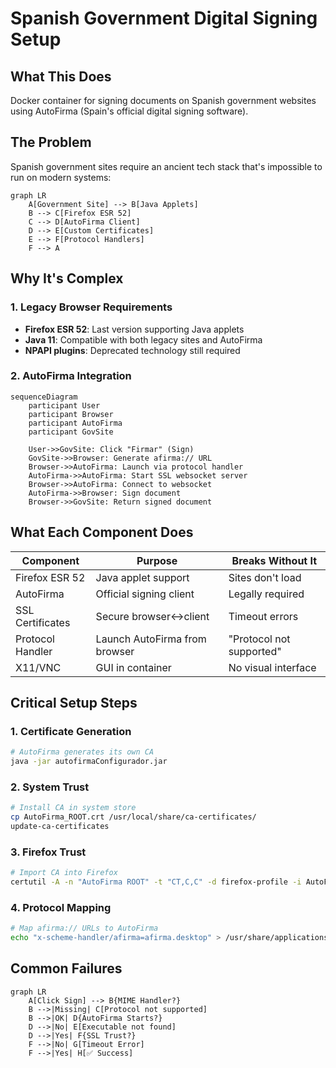 # Spanish Government Digital Signing Setup

## What This Does

Docker container for signing documents on Spanish government websites using AutoFirma (Spain's official digital signing software).

## The Problem

Spanish government sites require an ancient tech stack that's impossible to run on modern systems:

```mermaid
graph LR
    A[Government Site] --> B[Java Applets]
    B --> C[Firefox ESR 52]
    C --> D[AutoFirma Client]
    D --> E[Custom Certificates]
    E --> F[Protocol Handlers]
    F --> A
```

## Why It's Complex

### 1. Legacy Browser Requirements
- **Firefox ESR 52**: Last version supporting Java applets
- **Java 11**: Compatible with both legacy sites and AutoFirma
- **NPAPI plugins**: Deprecated technology still required

### 2. AutoFirma Integration

```mermaid
sequenceDiagram
    participant User
    participant Browser
    participant AutoFirma
    participant GovSite
    
    User->>GovSite: Click "Firmar" (Sign)
    GovSite->>Browser: Generate afirma:// URL
    Browser->>AutoFirma: Launch via protocol handler
    AutoFirma->>AutoFirma: Start SSL websocket server
    Browser->>AutoFirma: Connect to websocket
    AutoFirma->>Browser: Sign document
    Browser->>GovSite: Return signed document
```

## What Each Component Does

| Component | Purpose | Breaks Without It |
|-----------|---------|-------------------|
| Firefox ESR 52 | Java applet support | Sites don't load |
| AutoFirma | Official signing client | Legally required |
| SSL Certificates | Secure browser↔client | Timeout errors |
| Protocol Handler | Launch AutoFirma from browser | "Protocol not supported" |
| X11/VNC | GUI in container | No visual interface |

## Critical Setup Steps

### 1. Certificate Generation
```bash
# AutoFirma generates its own CA
java -jar autofirmaConfigurador.jar
```

### 2. System Trust
```bash
# Install CA in system store
cp AutoFirma_ROOT.crt /usr/local/share/ca-certificates/
update-ca-certificates
```

### 3. Firefox Trust
```bash
# Import CA into Firefox
certutil -A -n "AutoFirma ROOT" -t "CT,C,C" -d firefox-profile -i AutoFirma_ROOT.crt
```

### 4. Protocol Mapping
```bash
# Map afirma:// URLs to AutoFirma
echo "x-scheme-handler/afirma=afirma.desktop" > /usr/share/applications/mimeapps.list
```

## Common Failures

```mermaid
graph LR
    A[Click Sign] --> B{MIME Handler?}
    B -->|Missing| C[Protocol not supported]
    B -->|OK| D{AutoFirma Starts?}
    D -->|No| E[Executable not found]
    D -->|Yes| F{SSL Trust?}
    F -->|No| G[Timeout Error]
    F -->|Yes| H[✅ Success]
```